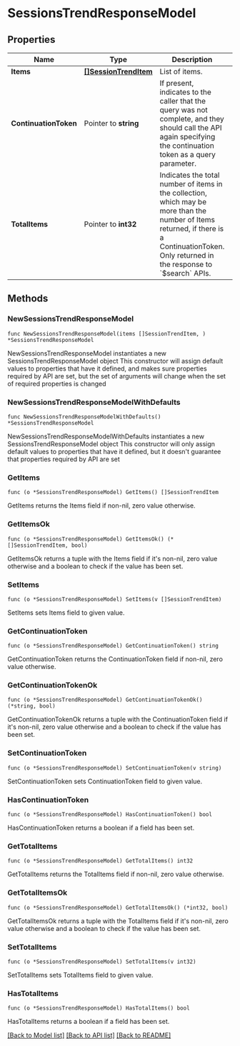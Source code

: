 # SessionsTrendResponseModel

## Properties

Name | Type | Description | Notes
------------ | ------------- | ------------- | -------------
**Items** | [**[]SessionTrendItem**](SessionTrendItem.md) | List of items. | 
**ContinuationToken** | Pointer to **string** | If present, indicates to the caller that the query was not complete, and they should call the API again specifying the continuation token as a query parameter. | [optional] 
**TotalItems** | Pointer to **int32** | Indicates the total number of items in the collection, which may be more than the number of Items returned, if there is a ContinuationToken.  Only returned in the response to &#x60;$search&#x60; APIs. | [optional] 

## Methods

### NewSessionsTrendResponseModel

`func NewSessionsTrendResponseModel(items []SessionTrendItem, ) *SessionsTrendResponseModel`

NewSessionsTrendResponseModel instantiates a new SessionsTrendResponseModel object
This constructor will assign default values to properties that have it defined,
and makes sure properties required by API are set, but the set of arguments
will change when the set of required properties is changed

### NewSessionsTrendResponseModelWithDefaults

`func NewSessionsTrendResponseModelWithDefaults() *SessionsTrendResponseModel`

NewSessionsTrendResponseModelWithDefaults instantiates a new SessionsTrendResponseModel object
This constructor will only assign default values to properties that have it defined,
but it doesn't guarantee that properties required by API are set

### GetItems

`func (o *SessionsTrendResponseModel) GetItems() []SessionTrendItem`

GetItems returns the Items field if non-nil, zero value otherwise.

### GetItemsOk

`func (o *SessionsTrendResponseModel) GetItemsOk() (*[]SessionTrendItem, bool)`

GetItemsOk returns a tuple with the Items field if it's non-nil, zero value otherwise
and a boolean to check if the value has been set.

### SetItems

`func (o *SessionsTrendResponseModel) SetItems(v []SessionTrendItem)`

SetItems sets Items field to given value.


### GetContinuationToken

`func (o *SessionsTrendResponseModel) GetContinuationToken() string`

GetContinuationToken returns the ContinuationToken field if non-nil, zero value otherwise.

### GetContinuationTokenOk

`func (o *SessionsTrendResponseModel) GetContinuationTokenOk() (*string, bool)`

GetContinuationTokenOk returns a tuple with the ContinuationToken field if it's non-nil, zero value otherwise
and a boolean to check if the value has been set.

### SetContinuationToken

`func (o *SessionsTrendResponseModel) SetContinuationToken(v string)`

SetContinuationToken sets ContinuationToken field to given value.

### HasContinuationToken

`func (o *SessionsTrendResponseModel) HasContinuationToken() bool`

HasContinuationToken returns a boolean if a field has been set.

### GetTotalItems

`func (o *SessionsTrendResponseModel) GetTotalItems() int32`

GetTotalItems returns the TotalItems field if non-nil, zero value otherwise.

### GetTotalItemsOk

`func (o *SessionsTrendResponseModel) GetTotalItemsOk() (*int32, bool)`

GetTotalItemsOk returns a tuple with the TotalItems field if it's non-nil, zero value otherwise
and a boolean to check if the value has been set.

### SetTotalItems

`func (o *SessionsTrendResponseModel) SetTotalItems(v int32)`

SetTotalItems sets TotalItems field to given value.

### HasTotalItems

`func (o *SessionsTrendResponseModel) HasTotalItems() bool`

HasTotalItems returns a boolean if a field has been set.


[[Back to Model list]](../README.md#documentation-for-models) [[Back to API list]](../README.md#documentation-for-api-endpoints) [[Back to README]](../README.md)


